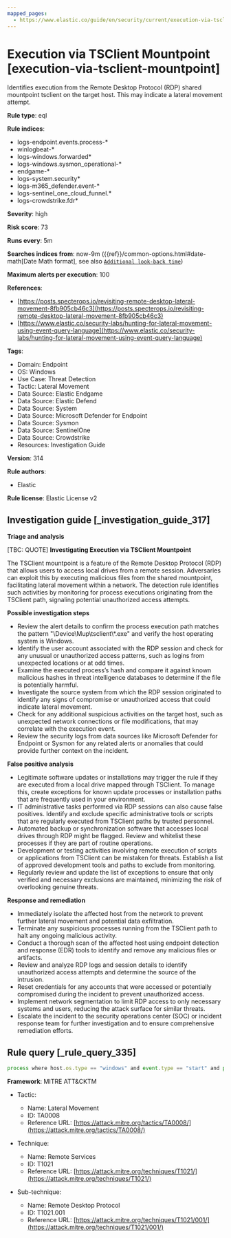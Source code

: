 ```yaml
---
mapped_pages:
  - https://www.elastic.co/guide/en/security/current/execution-via-tsclient-mountpoint.html
---
```


# Execution via TSClient Mountpoint [execution-via-tsclient-mountpoint]

Identifies execution from the Remote Desktop Protocol (RDP) shared mountpoint tsclient on the target host. This may indicate a lateral movement attempt.

**Rule type**: eql

**Rule indices**:

* logs-endpoint.events.process-*
* winlogbeat-*
* logs-windows.forwarded*
* logs-windows.sysmon_operational-*
* endgame-*
* logs-system.security*
* logs-m365_defender.event-*
* logs-sentinel_one_cloud_funnel.*
* logs-crowdstrike.fdr*

**Severity**: high

**Risk score**: 73

**Runs every**: 5m

**Searches indices from**: now-9m ({{ref}}/common-options.html#date-math[Date Math format], see also [`Additional look-back time`](docs-content://solutions/security/detect-and-alert/create-detection-rule.md#rule-schedule))

**Maximum alerts per execution**: 100

**References**:

* [https://posts.specterops.io/revisiting-remote-desktop-lateral-movement-8fb905cb46c3](https://posts.specterops.io/revisiting-remote-desktop-lateral-movement-8fb905cb46c3)
* [https://www.elastic.co/security-labs/hunting-for-lateral-movement-using-event-query-language](https://www.elastic.co/security-labs/hunting-for-lateral-movement-using-event-query-language)

**Tags**:

* Domain: Endpoint
* OS: Windows
* Use Case: Threat Detection
* Tactic: Lateral Movement
* Data Source: Elastic Endgame
* Data Source: Elastic Defend
* Data Source: System
* Data Source: Microsoft Defender for Endpoint
* Data Source: Sysmon
* Data Source: SentinelOne
* Data Source: Crowdstrike
* Resources: Investigation Guide

**Version**: 314

**Rule authors**:

* Elastic

**Rule license**: Elastic License v2

## Investigation guide [_investigation_guide_317]

**Triage and analysis**

[TBC: QUOTE]
**Investigating Execution via TSClient Mountpoint**

The TSClient mountpoint is a feature of the Remote Desktop Protocol (RDP) that allows users to access local drives from a remote session. Adversaries can exploit this by executing malicious files from the shared mountpoint, facilitating lateral movement within a network. The detection rule identifies such activities by monitoring for process executions originating from the TSClient path, signaling potential unauthorized access attempts.

**Possible investigation steps**

* Review the alert details to confirm the process execution path matches the pattern "\\Device\\Mup\\tsclient\\*.exe" and verify the host operating system is Windows.
* Identify the user account associated with the RDP session and check for any unusual or unauthorized access patterns, such as logins from unexpected locations or at odd times.
* Examine the executed process’s hash and compare it against known malicious hashes in threat intelligence databases to determine if the file is potentially harmful.
* Investigate the source system from which the RDP session originated to identify any signs of compromise or unauthorized access that could indicate lateral movement.
* Check for any additional suspicious activities on the target host, such as unexpected network connections or file modifications, that may correlate with the execution event.
* Review the security logs from data sources like Microsoft Defender for Endpoint or Sysmon for any related alerts or anomalies that could provide further context on the incident.

**False positive analysis**

* Legitimate software updates or installations may trigger the rule if they are executed from a local drive mapped through TSClient. To manage this, create exceptions for known update processes or installation paths that are frequently used in your environment.
* IT administrative tasks performed via RDP sessions can also cause false positives. Identify and exclude specific administrative tools or scripts that are regularly executed from TSClient paths by trusted personnel.
* Automated backup or synchronization software that accesses local drives through RDP might be flagged. Review and whitelist these processes if they are part of routine operations.
* Development or testing activities involving remote execution of scripts or applications from TSClient can be mistaken for threats. Establish a list of approved development tools and paths to exclude from monitoring.
* Regularly review and update the list of exceptions to ensure that only verified and necessary exclusions are maintained, minimizing the risk of overlooking genuine threats.

**Response and remediation**

* Immediately isolate the affected host from the network to prevent further lateral movement and potential data exfiltration.
* Terminate any suspicious processes running from the TSClient path to halt any ongoing malicious activity.
* Conduct a thorough scan of the affected host using endpoint detection and response (EDR) tools to identify and remove any malicious files or artifacts.
* Review and analyze RDP logs and session details to identify unauthorized access attempts and determine the source of the intrusion.
* Reset credentials for any accounts that were accessed or potentially compromised during the incident to prevent unauthorized access.
* Implement network segmentation to limit RDP access to only necessary systems and users, reducing the attack surface for similar threats.
* Escalate the incident to the security operations center (SOC) or incident response team for further investigation and to ensure comprehensive remediation efforts.


## Rule query [_rule_query_335]

```js
process where host.os.type == "windows" and event.type == "start" and process.executable : "\\Device\\Mup\\tsclient\\*.exe"
```

**Framework**: MITRE ATT&CKTM

* Tactic:

    * Name: Lateral Movement
    * ID: TA0008
    * Reference URL: [https://attack.mitre.org/tactics/TA0008/](https://attack.mitre.org/tactics/TA0008/)

* Technique:

    * Name: Remote Services
    * ID: T1021
    * Reference URL: [https://attack.mitre.org/techniques/T1021/](https://attack.mitre.org/techniques/T1021/)

* Sub-technique:

    * Name: Remote Desktop Protocol
    * ID: T1021.001
    * Reference URL: [https://attack.mitre.org/techniques/T1021/001/](https://attack.mitre.org/techniques/T1021/001/)



